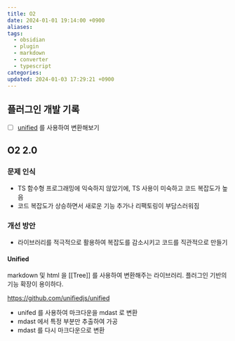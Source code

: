 ```yaml
---
title: O2
date: 2024-01-01 19:14:00 +0900
aliases: 
tags:
  - obsidian
  - plugin
  - markdown
  - converter
  - typescript
categories: 
updated: 2024-01-03 17:29:21 +0900
---
```


## 플러그인 개발 기록

- [ ] [unified](https://github.com/unifiedjs/unified) 를 사용하여 변환해보기

## O2 2.0

### 문제 인식

- TS 함수형 프로그래밍에 익숙하지 않았기에, TS 사용이 미숙하고 코드 복잡도가 높음
- 코드 복잡도가 상승하면서 새로운 기능 추가나 리팩토링이 부담스러워짐

### 개선 방안

- 라이브러리를 적극적으로 활용하여 복잡도를 감소시키고 코드를 직관적으로 만들기

#### Unified

markdown 및 html 을 [[Tree]] 를 사용하여 변환해주는 라이브러리. 플러그인 기반의 기능 확장이 용이하다.

https://github.com/unifiedjs/unified

- unifed 를 사용하여 마크다운을 mdast 로 변환
- mdast 에서 특정 부분만 추출하여 가공
- mdast 를 다시 마크다운으로 변환

